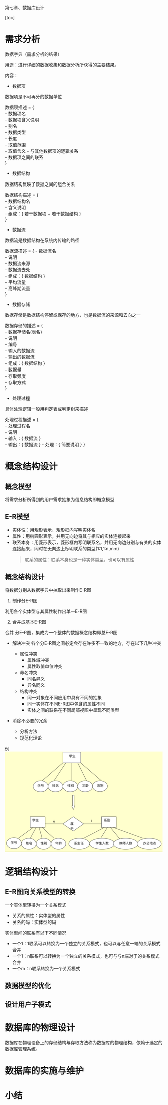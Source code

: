 第七章、数据库设计

[toc]

# 需求分析

数据字典（需求分析的结果） 

用途：进行详细的数据收集和数据分析所获得的主要结果。

内容：

- 数据项

数据项是不可再分的数据单位

数据项描述 = {  
    - 数据项名  
    - 数据项含义说明  
    - 别名  
    - 数据类型  
    - 长度  
    - 取值范围  
    - 取值含义 
    - 与其他数据项的逻辑关系  
    - 数据项之间的联系  
}

- 数据结构

数据结构反映了数据之间的组合关系  

数据结构描述 = {  
    - 数据结构名  
    - 含义说明  
    - 组成：{ 若干数据项 + 若干数据结构 }  
}

- 数据流

数据流是数据结构在系统内传输的路径

数据流描述 = {
    - 数据流名  
    - 说明  
    - 数据流来源    
    - 数据流去处  
    - 组成：{ 数据结构 }  
    - 平均流量  
    - 高峰期流量  
}

- 数据存储

数据存储是数据结构停留或保存的地方，也是数据流的来源和去向之一  

数据存储的描述 = {  
    - 数据存储名(表名)  
    - 说明  
    - 编号  
    - 输入的数据流  
    - 输出的数据流  
    - 组成：{ 数据结构 }  
    - 数据量  
    - 存取频度  
    - 存取方式  
}

- 处理过程

具体处理逻辑一般用判定表或判定树来描述

处理过程描述 = {  
    - 处理过程名  
    - 说明  
    - 输入：{ 数据流 }  
    - 输出：{ 数据流 }
    - 处理：{ 简要说明 }
}
# 概念结构设计

## 概念模型

将需求分析所得到的用户需求抽象为信息结构即概念模型

## E-R模型

- 实体性：用矩形表示，矩形框内写明实体名  
- 属性：用椭圆形表示，并用无向边将其与相应的实体连接起来  
- 联系本身：用菱形表示，菱形框内写明联系名，并用无向边分别与有关的实体连接起来，同时在无向边上标明联系的类型(1:1,1:n,m:n)  
    > 联系的属性：联系本身也是一种实体类型，也可以有属性

## 概念结构设计  

将数据分别从数据字典中抽取出来制作E-R图

1. 制作分E-R图

利用各个实体型与其属性制作出单一E-R图  


2. 合并成基本E-R图

合并 分E-R图，集成为一个整体的数据概念结构即总E-R图  

- 解决冲突
各个分E-R图之间必定会存在许多不一致的地方，存在以下几种冲突
    - 属性冲突
        - 属性域冲突
        - 属性取值单位冲突
    - 命名冲突
        - 同名异义
        - 异名同义
    - 结构冲突
        - 同一对象在不同应用中具有不同的抽象
        - 同一实体在不同E-R图中包含的属性不同
        - 实体之间的联系在不同局部视图中呈现不同类型

- 消除不必要的冗余
    - 分析方法
    - 规范化理论

例
![](assets/e-r.png)



















# 逻辑结构设计

## E-R图向关系模型的转换

一个实体型转换为一个关系模式
- 关系的属性：实体型的属性
- 关系的码：实体型的码  

实体型间的联系有以下不同情况
- 一个1：1联系可以转换为一个独立的关系模式，也可以与任意一端的关系模式合并  
- 一个1：n联系可以转换为一个独立的关系模式，也可与与n端对于的关系模式合并
- 一个m：n联系转换为一个关系模式

## 数据模型的优化

## 设计用户子模式



# 数据库的物理设计

数据库在物理设备上的存储结构与存取方法称为数据库的物理结构，依赖于选定的数据库管理系统。

# 数据库的实施与维护

# 小结
